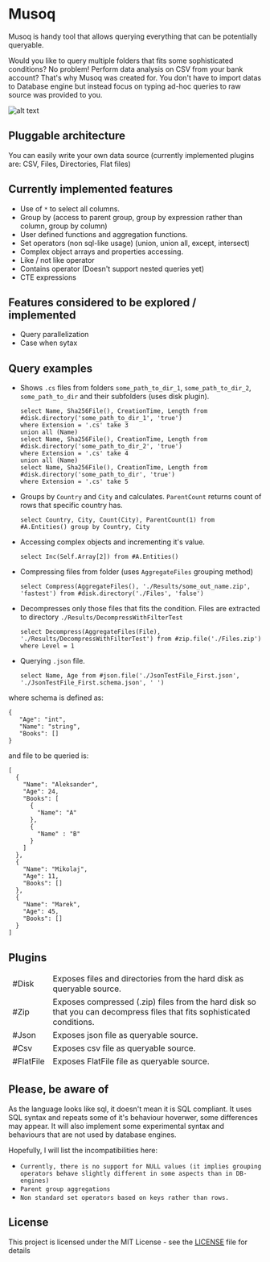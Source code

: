 # Musoq
Musoq is handy tool that allows querying everything that can be potentially queryable.

Would you like to query multiple folders that fits some sophisticated conditions? No problem! Perform data analysis on CSV from your bank account? That's why Musoq was created for. You don't have to import datas to Database engine but instead focus on typing ad-hoc queries to raw source was provided to you.

![alt text](https://raw.githubusercontent.com/Puchaczov/Musoq/master/query_res.png)

## Pluggable architecture

You can easily write your own data source (currently implemented plugins are: CSV, Files, Directories, Flat files)

## Currently implemented features

- Use of `*` to select all columns.
- Group by (access to parent group, group by expression rather than column, group by column)
- User defined functions and aggregation functions.
- Set operators (non sql-like usage) (union, union all, except, intersect)
- Complex object arrays and properties accessing.
- Like / not like operator
- Contains operator (Doesn't support nested queries yet)
- CTE expressions

## Features considered to be explored / implemented

- Query parallelization
- Case when sytax

## Query examples

- Shows `.cs` files from folders `some_path_to_dir_1`, `some_path_to_dir_2`, `some_path_to_dir` and their subfolders (uses disk plugin).

      select Name, Sha256File(), CreationTime, Length from #disk.directory('some_path_to_dir_1', 'true')
      where Extension = '.cs' take 3
      union all (Name)
      select Name, Sha256File(), CreationTime, Length from #disk.directory('some_path_to_dir_2', 'true')
      where Extension = '.cs' take 4
      union all (Name)
      select Name, Sha256File(), CreationTime, Length from #disk.directory('some_path_to_dir', 'true')
      where Extension = '.cs' take 5

- Groups by `Country` and `City` and calculates. `ParentCount` returns count of rows that specific country has.

      select Country, City, Count(City), ParentCount(1) from #A.Entities() group by Country, City
      
- Accessing complex objects and incrementing it's value.

      select Inc(Self.Array[2]) from #A.Entities()
      
- Compressing files from folder (uses `AggregateFiles` grouping method)

      select Compress(AggregateFiles(), './Results/some_out_name.zip', 'fastest') from #disk.directory('./Files', 'false')
      
- Decompresses only those files that fits the condition. Files are extracted to directory `./Results/DecompressWithFilterTest` 

      select Decompress(AggregateFiles(File), './Results/DecompressWithFilterTest') from #zip.file('./Files.zip') 
      where Level = 1
     
- Querying `.json` file.

      select Name, Age from #json.file('./JsonTestFile_First.json', './JsonTestFile_First.schema.json', ' ')
     
where schema is defined as: 

    { 
       "Age": "int",
       "Name": "string",
       "Books": [] 
    }
    
and file to be queried is:

    [
      {
        "Name": "Aleksander",
        "Age": 24,
        "Books": [
          {
            "Name": "A"
          },
          {
            "Name" : "B" 
          }
        ]
      },
      {
        "Name": "Mikolaj",
        "Age": 11,
        "Books": []
      },
      {
        "Name": "Marek",
        "Age": 45,
        "Books": []
      }
    ]

## Plugins

<table>
      <thead>
            <tr><td>#Disk</td><td>Exposes files and directories from the hard disk as queryable source.</td></tr>
            <tr><td>#Zip</td><td>Exposes compressed (.zip) files from the hard disk so that you can decompress files that fits sophisticated conditions.</td></tr>
            <tr><td>#Json</td><td>Exposes json file as queryable source.</td></tr>
            <tr><td>#Csv</td><td>Exposes csv file as queryable source.</td></tr>
            <tr><td>#FlatFile</td><td>Exposes FlatFile file as queryable source.</td></tr>
      </thead>
</table>

## Please, be aware of

As the language looks like sql, it doesn't mean it is SQL compliant. It uses SQL syntax and repeats some of it's behaviour hoverwer, some differences may appear. It will also implement some experimental syntax and behaviours that are not used by database engines.

Hopefully, I will list the incompatibilities here:

- `Currently, there is no support for NULL values (it implies grouping operators behave slightly different in some aspects than in DB-engines)`
- `Parent group aggregations`
- `Non standard set operators based on keys rather than rows.`

## License

This project is licensed under the MIT License - see the [LICENSE](LICENSE) file for details

